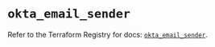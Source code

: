 # `okta_email_sender`

Refer to the Terraform Registry for docs: [`okta_email_sender`](https://registry.terraform.io/providers/okta/okta/4.14.1/docs/resources/email_sender).
